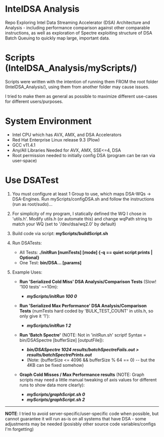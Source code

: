 # IntelDSA Analysis

Repo Exploring Intel Data Streaming Accelerator (DSA) Architecture and Analysis - including performance comparison
against other comparable instructions, as well as exploration of Spectre exploiting structure of DSA Batch Queuing to
quickly map large, important data. 

# Scripts (IntelDSA_Analysis/myScripts/)

Scripts were written with the intention of running them FROM the root folder (IntelDSA_Analysis/), using them from another folder may cause issues. 

I tried to make them as general as possible to maximize different use-cases for different users/purposes.

# System Environment

- Intel CPU which has AVX, AMX, and DSA Accelerators
- Red Hat Enterprise Linux release 9.3 (Plow)
- GCC v11.4.1
- Any/All Libraries Needed for AVX, AMX, SSE<=4, DSA
- Root permission needed to initially config DSA (program can be ran via user-space)

# Use DSATest

1) You must configure at least 1 Group to use, which maps DSA-WQs -> DSA-Engines. 
	Run myScripts/configDSA.sh and follow the instructions (run as root/sudo)...

2) For simplicity of my program, I statically defined the WQ I chose in 'utils.h'. Modify 
	utils.h (or automate this) and change wqPath string to match your WQ (set to '/dev/dsa/wq2.0' by default)

3) Build code via script: **myScripts/buildScript.sh**

3) Run DSATests:
	- All Tests: **./initRun [numTests] [mode] {-q == quiet script prints | Optional}**
	- One Test: **bin/DSA... [params]**

5) Example Uses:
    - **Run 'Serialized Cold Miss' DSA Analysis/Comparison Tests** (Slow! '100 tests' ~=10m): 
		- ***myScripts/initRun 100 0***

	- **Run 'Serialized Max Performance' DSA Analysis/Comparison Tests** (numTests hard coded by 'BULK_TEST_COUNT' in utils.h, so only give it '1'): 
		- ***myScripts/initRun 1 2*** 

	- **Run 'Batch Spectre'** (NOTE: Not in 'initRun.sh' script! Syntax = bin/DSASpectre [bufferSize] [outputFile]):
		- ***bin/DSASpectre 1024 results/batchSpectreFails.out > results/batchSpectrePrints.out***
		- (Note:  (bufferSize <= 4096 && bufferSize % 64 == 0) -- but the 4KB can be fixed somehow)

	- **Graph Cold Misses / Max Performance results** (NOTE: Graph scripts may need a little manual tweaking of axis values for different runs to show data more clearly):
		- ***myScripts/graphScript.sh 0***
		- ***myScripts/graphScript.sh 2***

-------------------------------------------------------------------------------------------------------------------------

**NOTE**: I tried to avoid server-specific/user-specific code when possible, but cannot guarantee it will run as-is on all
systems that have DSA - some adjustments may be needed (posisbly other source code variables/configs I'm forgetting)
